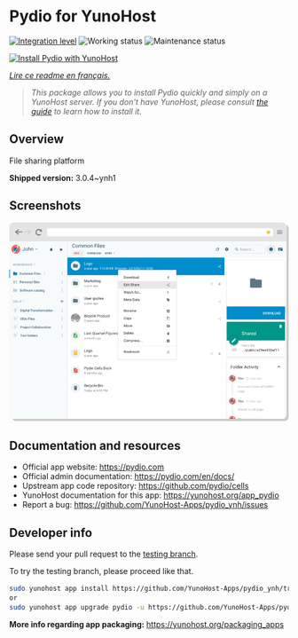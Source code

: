 <!--
N.B.: This README was automatically generated by https://github.com/YunoHost/apps/tree/master/tools/README-generator
It shall NOT be edited by hand.
-->

# Pydio for YunoHost

[![Integration level](https://dash.yunohost.org/integration/pydio.svg)](https://dash.yunohost.org/appci/app/pydio) ![Working status](https://ci-apps.yunohost.org/ci/badges/pydio.status.svg) ![Maintenance status](https://ci-apps.yunohost.org/ci/badges/pydio.maintain.svg)

[![Install Pydio with YunoHost](https://install-app.yunohost.org/install-with-yunohost.svg)](https://install-app.yunohost.org/?app=pydio)

*[Lire ce readme en français.](./README_fr.md)*

> *This package allows you to install Pydio quickly and simply on a YunoHost server.
If you don't have YunoHost, please consult [the guide](https://yunohost.org/#/install) to learn how to install it.*

## Overview

File sharing platform

**Shipped version:** 3.0.4~ynh1

## Screenshots

![Screenshot of Pydio](./doc/screenshots/screenshot01.png)

## Documentation and resources

* Official app website: <https://pydio.com>
* Official admin documentation: <https://pydio.com/en/docs/>
* Upstream app code repository: <https://github.com/pydio/cells>
* YunoHost documentation for this app: <https://yunohost.org/app_pydio>
* Report a bug: <https://github.com/YunoHost-Apps/pydio_ynh/issues>

## Developer info

Please send your pull request to the [testing branch](https://github.com/YunoHost-Apps/pydio_ynh/tree/testing).

To try the testing branch, please proceed like that.

``` bash
sudo yunohost app install https://github.com/YunoHost-Apps/pydio_ynh/tree/testing --debug
or
sudo yunohost app upgrade pydio -u https://github.com/YunoHost-Apps/pydio_ynh/tree/testing --debug
```

**More info regarding app packaging:** <https://yunohost.org/packaging_apps>
